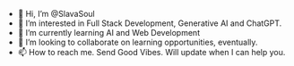 - 👋 Hi, I’m @SlavaSoul
- 👀 I’m interested in Full Stack Development, Generative AI and ChatGPT.
- 🌱 I’m currently learning AI and Web Development
- 💞️ I’m looking to collaborate on learning opportunities, eventually.
- 📫 How to reach me. Send Good Vibes. Will update when I can help you.

<!---
SlavaSoul/SlavaSoul is a ✨ special ✨ repository because its `README.md` (this file) appears on your GitHub profile.
You can click the Preview link to take a look at your changes.
--->
